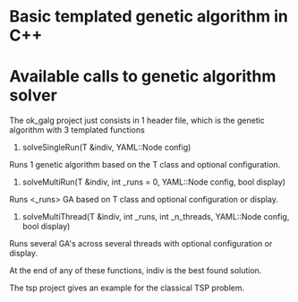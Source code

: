# Basic templated genetic algorithm in C++ 

# Available calls to genetic algorithm solver

The ok_galg project just consists in 1 header file, which is the genetic algorithm with 3 templated functions

1. solveSingleRun(T &indiv, YAML::Node config)  

Runs 1 genetic algorithm based on the T class and optional configuration. 

1. solveMultiRun(T &indiv, int _runs = 0, YAML::Node config, bool display)  

Runs <_runs> GA based on T class and optional configuration or display.

1. solveMultiThread(T &indiv, int _runs, int _n_threads, YAML::Node config, bool display)  

Runs several GA's across several threads with optional configuration or display.

At the end of any of these functions, indiv is the best found solution.



The tsp project gives an example for the classical TSP problem.
